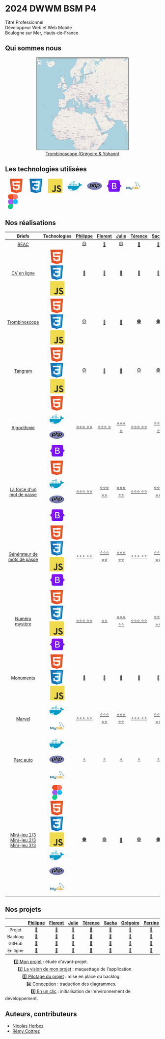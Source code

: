 # 2024 DWWM BSM P4

Titre Professionnel  
Développeur Web et Web Mobile  
Boulogne sur Mer, Hauts-de-France

## Qui sommes nous

<figure>
    <div align="center">
        <a href="https://2024-dwwm-bsm-p4.github.io/trombi-gdu/">
            <img src="./img/trombi.png" alt="trombi.png" style="width: 300px !important;">
        </a>
    </div>
    <div align="center">
        <figcaption>
            <a href="https://2024-dwwm-bsm-p4.github.io/trombi-gdu/" align="center">Trombinoscope (Grégoire & Yohann)</a>
        </figcaption>
    </div>
</figure>

## Les technologies utilisées

&nbsp;&nbsp;
![img_html](./img/html.svg)
&nbsp;&nbsp;
![img_css](./img/css.svg)
&nbsp;&nbsp;
![img_javascript](./img/javascript.svg)
&nbsp;&nbsp;
![img_docker](./img/docker.svg)
&nbsp;&nbsp;
![img_php](./img/php.svg)
&nbsp;&nbsp;
![img_bootstrap](./img/bootstrap.svg)
&nbsp;&nbsp;
![img_mysql](./img/mysql.svg)
&nbsp;&nbsp;
![img_figma](./img/figma.svg)

## Nos réalisations

| Briefs | Technologies | <a href="https://github.com/Pbourgeois62">Philippe</a> | <a href="https://github.com/Florent-Broutin">Florent</a> | <a href="https://github.com/Julie-Charles16">Julie</a> | <a href="https://github.com/Lembont">Térence</a> | <a href="https://github.com/sachadrmn">Sacha</a> | <a href="https://github.com/RetroGreg">Grégoire</a> | <a href="https://github.com/Perrine2023">Perrine</a> | <a href="https://github.com/max-devv">Maxence</a> | <a href="https://github.com/LamourMarine">Marine</a> | <a href="https://github.com/Aledorian">Aledorian</a> | <a href="https://github.com/Marylinelesaffre">Maryline</a> | <a href="https://github.com/bannik62">Yohann</a> |
| :----: | :----: | :----: | :----: | :----: | :----: | :----: | :----: | :----: | :----: | :----: | :----: | :----: | :----: |
| [REAC](https://github.com/2024-dwwm-bsm-p4/reac) |  | <a href="https://github.com/2024-dwwm-bsm-p4/cv-pbo">🟡</a> | <a href="https://github.com/2024-dwwm-bsm-p4/cv-fbr">🔴</a> | <a href="https://github.com/2024-dwwm-bsm-p4/cv-pbo">🟡</a> | <a href="https://github.com/2024-dwwm-bsm-p4/cv-ale">🔵</a> | <a href="https://github.com/2024-dwwm-bsm-p4/cv-fbr">🔴</a> | <a href="https://github.com/2024-dwwm-bsm-p4/cv-gdu">🟠</a> | <a href="https://github.com/2024-dwwm-bsm-p4/cv-ale">🔵</a> | <a href="https://github.com/2024-dwwm-bsm-p4/cv-fbr">🔴</a> | <a href="https://github.com/2024-dwwm-bsm-p4/cv-gdu">🟠</a> | <a href="https://github.com/2024-dwwm-bsm-p4/cv-ale">🔵</a> | <a href="https://github.com/2024-dwwm-bsm-p4/cv-gdu">🟠</a> | <a href="https://github.com/2024-dwwm-bsm-p4/cv-pbo">🟡</a> |
| [CV en ligne](https://github.com/2024-dwwm-bsm-p4/cv) | ![img_html](./img/html.svg)&nbsp;![img_css](./img/css.svg)&nbsp;![img_javascript](./img/javascript.svg) | <a href="https://2024-dwwm-bsm-p4.github.io/cv-pbo">🔗</a> | <a href="https://2024-dwwm-bsm-p4.github.io/cv-fbr">🔗</a> | <a href="https://2024-dwwm-bsm-p4.github.io/cv-jch">🔗</a> | <a href="https://2024-dwwm-bsm-p4.github.io/cv-tcr">🔗</a> | <a href="https://2024-dwwm-bsm-p4.github.io/cv-sdi">🔗</a> | <a href="https://2024-dwwm-bsm-p4.github.io/cv-gdu">🔗</a> | <a href="https://2024-dwwm-bsm-p4.github.io/cv-pee">🔗</a> | <a href="https://2024-dwwm-bsm-p4.github.io/cv-mhe">🔗</a> | <a href="https://2024-dwwm-bsm-p4.github.io/cv-mla">🔗</a> | <a href="https://2024-dwwm-bsm-p4.github.io/cv-ale">🔗</a> | <a href="https://2024-dwwm-bsm-p4.github.io/cv-mle">🔗</a> | <a href="https://2024-dwwm-bsm-p4.github.io/cv-yva">🔗</a> |
| [Trombinoscope](https://github.com/2024-dwwm-bsm-p4/trombi) | ![img_html](./img/html.svg)&nbsp;![img_css](./img/css.svg)&nbsp;![img_javascript](./img/javascript.svg) | <a href="https://2024-dwwm-bsm-p4.github.io/Trombi-MLA">🟡</a> | <a href="https://2024-dwwm-bsm-p4.github.io/trombi-fbr">🔴</a> | <a href="https://2024-dwwm-bsm-p4.github.io/trombi-mhe">🔵</a> | <a href="https://2024-dwwm-bsm-p4.github.io/trombi-tcr">🟠</a> | <a href="https://2024-dwwm-bsm-p4.github.io/trombi-tcr">🟠</a> | <a href="https://2024-dwwm-bsm-p4.github.io/trombi-gdu/">⚫</a> | <a href="https://2024-dwwm-bsm-p4.github.io/Trombi-mle/">🟢</a> | <a href="https://2024-dwwm-bsm-p4.github.io/trombi-mhe">🔵</a> | <a href="https://2024-dwwm-bsm-p4.github.io/Trombi-MLA">🟡</a> | <a href="https://2024-dwwm-bsm-p4.github.io/trombi-fbr">🔴</a> | <a href="https://2024-dwwm-bsm-p4.github.io/Trombi-mle/">🟢</a> | <a href="https://2024-dwwm-bsm-p4.github.io/trombi-gdu/">⚫</a> |
| [Tangram](https://github.com/2024-dwwm-bsm-p4/tangram) | ![img_html](./img/html.svg)&nbsp;![img_css](./img/css.svg)&nbsp;![img_javascript](./img/javascript.svg) | <a href="https://github.com/Lembont/Tangram-TC-PB-GD">🟡</a> | <a href="https://github.com/2024-dwwm-bsm-p4/tangram-mhe">🔴</a> | <a href="https://github.com/2024-dwwm-bsm-p4/tangram-mle">🔵</a> | <a href="https://github.com/Lembont/Tangram-TC-PB-GD">🟡</a> | <a href="https://github.com/2024-dwwm-bsm-p4/tangram-sdi.git">🟢</a> | <a href="https://github.com/Lembont/Tangram-TC-PB-GD">🟡</a> | <a href="https://github.com/2024-dwwm-bsm-p4/tangram-sdi.git">🟢</a> | <a href="https://github.com/2024-dwwm-bsm-p4/tangram-mhe">🔴</a> | <a href="https://github.com/2024-dwwm-bsm-p4/tangram-sdi.git">🟢</a> | <a href="https://github.com/2024-dwwm-bsm-p4/tangram-mle">🔵</a> | <a href="https://github.com/2024-dwwm-bsm-p4/tangram-mle">🔵</a> | <a href="https://github.com/2024-dwwm-bsm-p4/tangram-mhe">🔴</a> |
| [Algorithmie](https://github.com/2024-dwwm-bsm-p4/algorithm) | ![img_html](./img/html.svg)&nbsp;![img_docker](./img/docker.svg)&nbsp;![img_php](./img/php.svg)&nbsp;![img_bootstrap](./img/bootstrap.svg) | <a href="https://github.com/2024-dwwm-bsm-p4/algorithm-pbo">⭐⭐⭐  ⭐⭐</a> | <a href="https://github.com/2024-dwwm-bsm-p4/algorithm-fbr">⭐⭐⭐  ⭐</a> | <a href="https://github.com/2024-dwwm-bsm-p4/algorithm-jch">⭐⭐⭐  ⭐</a> | <a href="https://github.com/2024-dwwm-bsm-p4/algorithm-tcr">⭐⭐⭐  ⭐⭐</a> | <a href="https://github.com/2024-dwwm-bsm-p4/algorithm-sdi">⭐⭐⭐  ⭐</a> | <a href="https://github.com/2024-dwwm-bsm-p4/algorithm-gdu">⭐⭐⭐  ⭐⭐</a> | <a href="https://github.com/2024-dwwm-bsm-p4/algorithm-pee">⭐⭐⭐</a> | <a href="https://github.com/2024-dwwm-bsm-p4/algorithm-mhe">⭐⭐⭐</a> | <a href="https://github.com/2024-dwwm-bsm-p4/algorithm-mla">⭐⭐⭐</a> | <a href="https://github.com/2024-dwwm-bsm-p4/algorithm-ale">⭐⭐⭐  ⭐⭐</a> | <a href="https://github.com/2024-dwwm-bsm-p4/algorithm-mle">⭐⭐⭐  ⭐</a> | <a href="https://github.com/2024-dwwm-bsm-p4/algorithm-yva">⭐⭐⭐</a> |
| [La force d'un mot de passe](https://github.com/2024-dwwm-bsm-p4/password-strength) | ![img_html](./img/html.svg)&nbsp;![img_docker](./img/docker.svg)&nbsp;![img_php](./img/php.svg)&nbsp;![img_bootstrap](./img/bootstrap.svg) | <a href="https://github.com/2024-dwwm-bsm-p4/password-strength-nhe">⭐⭐⭐  ⭐⭐</a> | <a href="https://github.com/2024-dwwm-bsm-p4/password-strength-nhe">⭐⭐⭐  ⭐⭐</a> | <a href="https://github.com/2024-dwwm-bsm-p4/password-strength-nhe">⭐⭐⭐  ⭐⭐</a> | <a href="https://github.com/2024-dwwm-bsm-p4/password-strength-nhe">⭐⭐⭐  ⭐⭐</a> | <a href="https://github.com/2024-dwwm-bsm-p4/password-strength-nhe">⭐⭐⭐  ⭐⭐</a> | <a href="https://github.com/2024-dwwm-bsm-p4/password-strength-nhe">⭐⭐⭐  ⭐⭐</a> | <a href="https://github.com/2024-dwwm-bsm-p4/password-strength-nhe">⭐⭐⭐  ⭐⭐</a> | <a href="https://github.com/2024-dwwm-bsm-p4/password-strength-nhe">⭐⭐⭐  ⭐⭐</a> | <a href="https://github.com/2024-dwwm-bsm-p4/password-strength-nhe">⭐⭐⭐  ⭐⭐</a> | <a href="https://github.com/2024-dwwm-bsm-p4/password-strength-nhe">⭐⭐⭐  ⭐⭐</a> | <a href="https://github.com/2024-dwwm-bsm-p4/password-strength-nhe">⭐⭐⭐  ⭐⭐</a> | <a href="https://github.com/2024-dwwm-bsm-p4/password-strength-nhe">⭐⭐⭐  ⭐⭐</a> |
| [Générateur de mots de passe](https://github.com/2024-dwwm-bsm-p4/password-generator) | ![img_html](./img/html.svg)&nbsp;![img_css](./img/css.svg)&nbsp;![img_javascript](./img/javascript.svg)&nbsp;![img_bootstrap](./img/bootstrap.svg) | <a href="https://github.com/2024-dwwm-bsm-p4/password-generator-pbo">⭐⭐⭐  ⭐⭐</a> | <a href="https://github.com/2024-dwwm-bsm-p4/password-generator-fbr">⭐⭐⭐  ⭐⭐</a> | <a href="https://github.com/2024-dwwm-bsm-p4/password-generator-jch">⭐⭐⭐  ⭐⭐</a> | <a href="https://github.com/2024-dwwm-bsm-p4/password-generator-tcr">⭐⭐⭐  ⭐⭐</a> | <a href="https://github.com/2024-dwwm-bsm-p4/password-generator-sdi">⭐⭐⭐  ⭐⭐</a> | <a href="https://github.com/2024-dwwm-bsm-p4/password-generator-gdu">⭐⭐⭐  ⭐⭐</a> | <a href="https://github.com/2024-dwwm-bsm-p4/password-generator-pee">⭐⭐⭐  ⭐⭐</a> | <a href="https://github.com/2024-dwwm-bsm-p4/password-generator-mhe">⭐⭐⭐  ⭐⭐</a> | <a href="https://github.com/2024-dwwm-bsm-p4/password-generator-mla">⭐⭐⭐  ⭐⭐</a> | <a href="https://github.com/2024-dwwm-bsm-p4/password-generator-ale">⭐⭐⭐  ⭐⭐</a> | <a href="https://github.com/2024-dwwm-bsm-p4/password-generator-mle">⭐⭐⭐  ⭐⭐</a> | <a href="https://github.com/2024-dwwm-bsm-p4/password-generator-yva">⭐⭐⭐  ⭐⭐</a> |
| [Numéro mystère](https://github.com/2024-dwwm-bsm-p4/mystery-number) | ![img_html](./img/html.svg)&nbsp;![img_css](./img/css.svg)&nbsp;![img_javascript](./img/javascript.svg)&nbsp;![img_bootstrap](./img/bootstrap.svg) | <a href="https://github.com/2024-dwwm-bsm-p4/mystery-number-pbo">⭐⭐⭐  ⭐⭐</a> | <a href="https://github.com/2024-dwwm-bsm-p4/mystery-number-fbr">⭐⭐</a> | <a href="https://github.com/2024-dwwm-bsm-p4/mystery-number-jch">⭐⭐⭐  ⭐⭐</a> | <a href="https://github.com/2024-dwwm-bsm-p4/mystery-number-tcr">⭐⭐⭐  ⭐⭐</a> | <a href="https://github.com/2024-dwwm-bsm-p4/mystery-number-sdi">⭐⭐⭐  ⭐⭐</a> | <a href="https://github.com/2024-dwwm-bsm-p4/mystery-number-gdu">⭐⭐⭐  ⭐⭐</a> | <a href="https://github.com/2024-dwwm-bsm-p4/mystery-number-pee">⭐⭐⭐  ⭐</a> | <a href="https://github.com/2024-dwwm-bsm-p4/mystery-number-mhe">⭐⭐⭐  ⭐⭐</a> | <a href="https://github.com/2024-dwwm-bsm-p4/mystery-number-mla">⭐⭐⭐  ⭐⭐</a> | <a href="https://github.com/2024-dwwm-bsm-p4/mystery-number-ale">⭐⭐⭐  ⭐⭐</a> | <a href="https://github.com/2024-dwwm-bsm-p4/mystery-number-mle">⭐⭐⭐  ⭐</a> | <a href="https://github.com/2024-dwwm-bsm-p4/mystery-number-yva">⭐⭐⭐  ⭐⭐</a> |
| [Monuments](https://github.com/2024-dwwm-bsm-p4/monuments) | ![img_html](./img/html.svg)&nbsp;![img_css](./img/css.svg)&nbsp;![img_javascript](./img/javascript.svg) | <a href="https://2024-dwwm-bsm-p4.github.io/monuments-pbo">🔗</a> | <a href="https://2024-dwwm-bsm-p4.github.io/monuments-fbr">🔗</a> | <a href="https://2024-dwwm-bsm-p4.github.io/monuments-jch">🔗</a> | <a href="https://2024-dwwm-bsm-p4.github.io/monuments-tcr">🔗</a> | <a href="https://2024-dwwm-bsm-p4.github.io/monuments-sdi">🔗</a> | <a href="https://2024-dwwm-bsm-p4.github.io/monuments-gdu">🔗</a> | <a href="https://2024-dwwm-bsm-p4.github.io/monuments-pee">🔗</a> | <a href="https://2024-dwwm-bsm-p4.github.io/monuments-mhe">🔗</a> | <a href="https://2024-dwwm-bsm-p4.github.io/monuments-mla">🔗</a> | <a href="https://2024-dwwm-bsm-p4.github.io/monuments-ale">🔗</a> | <a href="https://2024-dwwm-bsm-p4.github.io/monuments-mle">🔗</a> | <a href="https://2024-dwwm-bsm-p4.github.io/monuments-yva">🔗</a> |
| [Marvel](https://github.com/2024-dwwm-bsm-p4/marvel) | ![img_docker](./img/docker.svg)&nbsp;![img_mysql](./img/mysql.svg) | <a href="https://github.com/2024-dwwm-bsm-p4/marvel-pbo">⭐⭐⭐  ⭐⭐</a> | <a href="https://github.com/2024-dwwm-bsm-p4/marvel-fbr">⭐⭐⭐  ⭐⭐</a> | <a href="https://github.com/2024-dwwm-bsm-p4/marvel-jch">⭐⭐⭐  ⭐⭐</a> | <a href="https://github.com/2024-dwwm-bsm-p4/marvel-tcr">⭐⭐⭐  ⭐⭐</a> | <a href="https://github.com/2024-dwwm-bsm-p4/marvel-sdi">⭐⭐⭐  ⭐⭐</a> | <a href="https://github.com/2024-dwwm-bsm-p4/marvel-gdu">⭐⭐⭐  ⭐⭐</a> | <a href="https://github.com/2024-dwwm-bsm-p4/marvel-pee">⭐⭐⭐  ⭐⭐</a> | <a href="https://github.com/2024-dwwm-bsm-p4/marvel-mhe">404</a> | <a href="https://github.com/2024-dwwm-bsm-p4/marvel-mla">⭐⭐⭐  ⭐⭐</a> | <a href="https://github.com/2024-dwwm-bsm-p4/marvel-ale">⭐⭐⭐  ⭐⭐</a> | <a href="https://github.com/2024-dwwm-bsm-p4/marvel-mle">⭐⭐⭐  ⭐⭐</a> | <a href="https://github.com/2024-dwwm-bsm-p4/marvel-yva">⭐⭐⭐  ⭐⭐</a> |
| [Parc auto](https://github.com/2024-dwwm-bsm-p4/car-park) | ![img_docker](./img/docker.svg)&nbsp;![img_php](./img/php.svg)&nbsp;![img_mysql](./img/mysql.svg) | <a href="https://github.com/2024-dwwm-bsm-p4/car-park-pbo">⭐</a> | <a href="https://github.com/2024-dwwm-bsm-p4/car-park-fbr">⭐</a> | <a href="https://github.com/2024-dwwm-bsm-p4/car-park-jch">⭐</a> | <a href="https://github.com/2024-dwwm-bsm-p4/car-park-tcr">⭐</a> | <a href="https://github.com/2024-dwwm-bsm-p4/car-park-sdi">⭐</a> | <a href="https://github.com/2024-dwwm-bsm-p4/car-park-gdu">⭐</a> | <a href="https://github.com/2024-dwwm-bsm-p4/car-park-pee">⭐</a> | <a href="https://github.com/2024-dwwm-bsm-p4/car-park-mhe">⭐</a> | <a href="https://github.com/2024-dwwm-bsm-p4/car-park-mla">⭐</a> | <a href="https://github.com/2024-dwwm-bsm-p4/car-park-ale">⭐</a> | <a href="https://github.com/2024-dwwm-bsm-p4/car-park-mle">⭐</a> | <a href="https://github.com/2024-dwwm-bsm-p4/car-park-yva">⭐</a> |
| [Mini-jeu 1/3](https://github.com/2024-dwwm-bsm-p4/random-fight-1)  [Mini-jeu 2/3](https://github.com/2024-dwwm-bsm-p4/random-fight-2)  [Mini-jeu 3/3](https://github.com/2024-dwwm-bsm-p4/random-fight-3) | ![img_figma](./img/figma.svg)&nbsp;![img_html](./img/html.svg)&nbsp;![img_css](./img/css.svg)&nbsp;![img_javascript](./img/javascript.svg)&nbsp;![img_docker](./img/docker.svg)&nbsp;![img_php](./img/php.svg)&nbsp;![img_mysql](./img/mysql.svg) | <a href="https://github.com/2024-dwwm-bsm-p4/random-fight-mle">🟠</a> | <a href="https://github.com/2024-dwwm-bsm-p4/random-fight-tcr">🟢</a> | <a href="https://github.com/2024-dwwm-bsm-p4/random-fight-mla">🔴</a> | <a href="https://github.com/2024-dwwm-bsm-p4/random-fight-tcr">🟢</a> | <a href="https://github.com/2024-dwwm-bsm-p4/random-fight-mle">🟠</a> | <a href="https://github.com/2024-dwwm-bsm-p4/random-fight-mhe">🔵</a> | <a href="https://github.com/2024-dwwm-bsm-p4/random-fight-mhe">🔵</a> | <a href="https://github.com/2024-dwwm-bsm-p4/random-fight-mhe">🔵</a> | <a href="https://github.com/2024-dwwm-bsm-p4/random-fight-mla">🔴</a> | <a href="https://github.com/2024-dwwm-bsm-p4/random-fight-mla">🔴</a> | <a href="https://github.com/2024-dwwm-bsm-p4/random-fight-mle">🟠</a> | <a href="https://github.com/2024-dwwm-bsm-p4/random-fight-tcr">🟢</a> |

## Nos projets

|  | <a href="https://github.com/Pbourgeois62">Philippe</a> | <a href="https://github.com/Florent-Broutin">Florent</a> | <a href="https://github.com/Julie-Charles16">Julie</a> | <a href="https://github.com/Lembont">Térence</a> | <a href="https://github.com/sachadrmn">Sacha</a> | <a href="https://github.com/RetroGreg">Grégoire</a> | <a href="https://github.com/Perrine2023">Perrine</a> | <a href="https://github.com/max-devv">Maxence</a> | <a href="https://github.com/LamourMarine">Marine</a> | <a href="https://github.com/Aledorian">Aledorian</a> | <a href="https://github.com/Marylinelesaffre">Maryline</a> | <a href="https://github.com/bannik62">Yohann</a> |
| :----: | :----: | :----: | :----: | :----: | :----: | :----: | :----: | :----: | :----: | :----: | :----: | :----: |
| Projet | <a href="https://github.com/2024-dwwm-bsm-p4/project-pbo">🔗</a> | <a href="https://github.com/2024-dwwm-bsm-p4/project-fbr">🔗</a> | <a href="https://github.com/2024-dwwm-bsm-p4/project-jch">🔗</a> | <a href="https://github.com/2024-dwwm-bsm-p4/project-tcr">🔗</a> | <a href="https://github.com/2024-dwwm-bsm-p4/project-sdi">🔗</a> | <a href="https://github.com/2024-dwwm-bsm-p4/project-gdu">🔗</a> | <a href="https://github.com/2024-dwwm-bsm-p4/project-pee">🔗</a> | <a href="https://github.com/2024-dwwm-bsm-p4/project-mhe">🔗</a> | <a href="https://github.com/2024-dwwm-bsm-p4/project-mla">🔗</a> | <a href="https://github.com/2024-dwwm-bsm-p4/project-ale">🔗</a> | <a href="https://github.com/2024-dwwm-bsm-p4/project-mle">🔗</a> | <a href="https://github.com/2024-dwwm-bsm-p4/project-yva">🔗</a> |
| Backlog | <a href="https://github.com/orgs/2024-dwwm-bsm-p4/projects/30">🔗</a> | <a href="https://github.com/orgs/2024-dwwm-bsm-p4/projects/37">🔗</a> | <a href="https://github.com/orgs/2024-dwwm-bsm-p4/projects/60">🔗</a> | <a href="https://github.com/orgs/2024-dwwm-bsm-p4/projects/41">🔗</a> | <a href="https://github.com/orgs/2024-dwwm-bsm-p4/projects/44">🔗</a> | <a href="https://github.com/orgs/2024-dwwm-bsm-p4/projects/33">🔗</a> | <a href="https://github.com/orgs/2024-dwwm-bsm-p4/projects/54">🔗</a> | <a href="https://github.com/orgs/2024-dwwm-bsm-p4/projects/55">🔗</a> | <a href="https://github.com/orgs/2024-dwwm-bsm-p4/projects/53">🔗</a> | <a href="https://github.com/orgs/2024-dwwm-bsm-p4/projects/48">🔗</a> | <a href="https://github.com/orgs/2024-dwwm-bsm-p4/projects/45">🔗</a> | <a href="https://github.com/orgs/2024-dwwm-bsm-p4/projects/56">🔗</a> |
| GitHub | <a href="https://github.com/2024-dwwm-bsm-p4/app-pbo">🔗</a> | <a href="https://github.com/2024-dwwm-bsm-p4/app-fbr">🔗</a> | <a href="https://github.com/2024-dwwm-bsm-p4/app-jch">🔗</a> | <a href="https://github.com/2024-dwwm-bsm-p4/app-tcr">🔗</a> | <a href="https://github.com/2024-dwwm-bsm-p4/app-sdi">🔗</a> | <a href="https://github.com/2024-dwwm-bsm-p4/app-gdu">🔗</a> | <a href="https://github.com/2024-dwwm-bsm-p4/app-pee">🔗</a> | <a href="https://github.com/2024-dwwm-bsm-p4/app-mhe">🔗</a> | <a href="https://github.com/2024-dwwm-bsm-p4/app-mla">🔗</a> | <a href="https://github.com/2024-dwwm-bsm-p4/app-ale">🔗</a> | <a href="https://github.com/2024-dwwm-bsm-p4/app-mle">🔗</a> | <a href="https://github.com/2024-dwwm-bsm-p4/app-yva">🔗</a> |
| En&nbsp;ligne | <a href="#">🔗</a> | <a href="#">🔗</a> | <a href="#">🔗</a> | <a href="#">🔗</a> | <a href="#">🔗</a> | <a href="#">🔗</a> | <a href="#">🔗</a> | <a href="#">🔗</a> | <a href="#">🔗</a> | <a href="#">🔗</a> | <a href="#">🔗</a> | <a href="#">🔗</a> |

<!-- &emsp;Briefs :   -->
&emsp;&emsp;[1️⃣ Mon projet](https://github.com/2024-dwwm-bsm-p4/my-project) : étude d'avant-projet.  
&emsp;&emsp;&emsp;[2️⃣ La vision de mon projet](https://github.com/2024-dwwm-bsm-p4/my-vision) : maquettage de l'application.  
&emsp;&emsp;&emsp;&emsp;[3️⃣ Pilotage du projet](https://github.com/2024-dwwm-bsm-p4/project-management) : mise en place du backlog.  
&emsp;&emsp;&emsp;&emsp;&emsp;[4️⃣ Conception](https://github.com/2024-dwwm-bsm-p4/conception) : traduction des diagrammes.  
&emsp;&emsp;&emsp;&emsp;&emsp;&emsp;[5️⃣ En un clic](https://github.com/2024-dwwm-bsm-p4/one-click) : initialisation de l'environnement de développement.  

<!-- ## Notre avancée

<figure>
    <div align="center">
        <a href="#">
            <img src="png" alt="png" style="width: 300px !important;">
        </a>
    </div>
    <div align="center">
        <figcaption>
            <a href="#" align="center">Arbre de compétences</a>
        </figcaption>
    </div>
</figure> -->

## Auteurs, contributeurs

* [Nicolas Herbez](https://github.com/nicolas-herbez)
* [Rémy Cottrez](https://github.com/RemyCTRZ)
